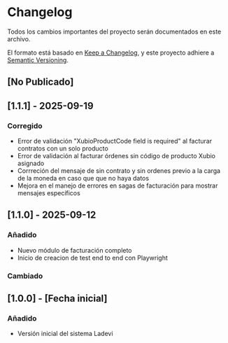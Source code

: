 # Changelog

Todos los cambios importantes del proyecto serán documentados en este archivo.

El formato está basado en
[Keep a Changelog](https://keepachangelog.com/es-ES/1.0.0/), y este proyecto
adhiere a [Semantic Versioning](https://semver.org/lang/es/).

## [No Publicado]

## [1.1.1] - 2025-09-19

### Corregido

- Error de validación "XubioProductCode field is required" al facturar contratos
  con un solo producto
- Error de validación al facturar órdenes sin código de producto Xubio asignado
- Corrreción del mensaje de sin contrato y sin ordenes previo a la carga de la
  moneda en caso que que no haya datos
- Mejora en el manejo de errores en sagas de facturación para mostrar mensajes
  específicos

## [1.1.0] - 2025-09-12

### Añadido

- Nuevo módulo de facturación completo
- Inicio de creacion de test end to end con Playwright

### Cambiado

## [1.0.0] - [Fecha inicial]

### Añadido

- Versión inicial del sistema Ladevi
